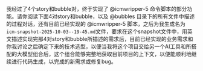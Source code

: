 我经过了4个story和bubble对，终于实现了 @icmwripper-5 命令脚本的部分功能。请你阅读下面4对story和bubble，以及 @bubbles 目录下的所有文件中描述的过程对话，还有目前已经实现的 @icmwripper-5 脚本，之后为我生成名为 `icm-snapshot-2025-10-03--19-45.md`文件，要求在这个snapshot文件中，用英文描述实现完那4对story和bubble所描述的需求后，目前已经实现的业务需求和你我讨论之后确定下来的技术选型，以便当我将这个项目交给另一个AI工具和所搭配的大模型组合后，这个组合能够完整地获取目前项目的上下文，以便能顺利地继续进行代码生成，以完成的新需求或修复bug。